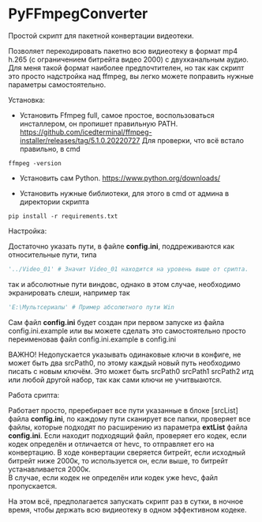 # PyFFmpegConverter
Простой скрипт для пакетной конвертации видеотеки.

Позволяет перекодировать пакетно всю видиеотеку в формат mp4 h.265 (с ограничением битрейта видео 2000) с двухканальным аудио.
Для меня такой формат наиболее предпочтителен, но так как скрипт это просто надстройка над ffmpeg, вы легко можете поправить нужные параметры самостоятельно. 

Установка:
- Установить Ffmpeg full, самое простое, воспользоваться инсталлером, он пропишет правильную PATH.
https://github.com/icedterminal/ffmpeg-installer/releases/tag/5.1.0.20220727
Для проверки, что всё встало правильно, в cmd
```commandline
ffmpeg -version
```

- Установить сам Python. https://www.python.org/downloads/

- Установить нужные библиотеки, для этого в cmd от админа в директории скрипта
```commandline
pip install -r requirements.txt
```

Настройка:

Достаточно указать пути, в файле **config.ini**, поддреживаются как относительные пути, типа
```python
'../Video_01' # Значит Video_01 находится на уровень выше от срипта.
```
так и абсолютные пути виндовс, однако в этом случае, необходимо экранировать слеши, например так
```python
'E:\Мультсериалы' # Пример абсолютного пути Win 
```
Сам файл **config.ini** будет создан при первом запуске из файла config.ini.example или вы можете сделать это самостоятельно просто переименовав файл config.ini.example в config.ini

ВАЖНО! Недопускается указывать одинаковые ключи в конфиге, не может быть два srcPath0, по этому каждый новый путь необходимо писать с новым ключём. Это может быть srcPath0 srcPath1 srcPath2 итд или любой другой набор, так как сами ключи не учитвыаются. 

Работа срипта:

Работает просто, преребирает все пути указанные в блоке [srcList] файла **config.ini**, по каждому пути сканирует все папки, проверяет все файлы, которые подходят по расширению из параметра **extList** файла **config.ini**.
Если находит подходящий файл, проверяет его кодек, если кодек определён и отличается от hevc, то отправляет его на конвертацию. В ходе конвертации сверяется битрейт, если исходный битрейт ниже 2000к, то используется он, если выше, то битрейт устанавливается 2000к.   
В случае, если кодек не определён или кодек уже hevc, файл пропускается. 

На этом всё, предполагается запускать скрипт раз в сутки, в ночное время, чтобы держать всю видиеотеку в одном эффективном кодеке.  